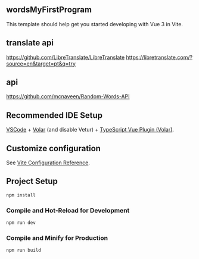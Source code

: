 ## wordsMyFirstProgram

This template should help get you started developing with Vue 3 in Vite.

## translate api

https://github.com/LibreTranslate/LibreTranslate
https://libretranslate.com/?source=en&target=pt&q=try

## api

https://github.com/mcnaveen/Random-Words-API

## Recommended IDE Setup

[VSCode](https://code.visualstudio.com/) + [Volar](https://marketplace.visualstudio.com/items?itemName=Vue.volar) (and disable Vetur) + [TypeScript Vue Plugin (Volar)](https://marketplace.visualstudio.com/items?itemName=Vue.vscode-typescript-vue-plugin).

## Customize configuration

See [Vite Configuration Reference](https://vitejs.dev/config/).

## Project Setup

```sh
npm install
```

### Compile and Hot-Reload for Development

```sh
npm run dev
```

### Compile and Minify for Production

```sh
npm run build
```
